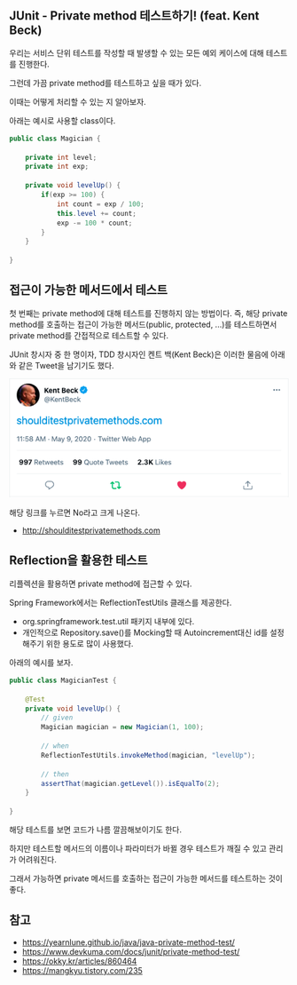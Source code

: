## JUnit - Private method 테스트하기! (feat. Kent Beck)

우리는 서비스 단위 테스트를 작성할 때 발생할 수 있는 모든 예외 케이스에 대해 테스트를 진행한다.

그런데 가끔 private method를 테스트하고 싶을 때가 있다.

이때는 어떻게 처리할 수 있는 지 알아보자.

아래는 예시로 사용할 class이다.

```java
public class Magician {
    
    private int level;
    private int exp;
    
    private void levelUp() {
        if(exp >= 100) {
            int count = exp / 100;
            this.level += count;
            exp -= 100 * count;
        }
    }
    
}
```

## 접근이 가능한 메서드에서 테스트

첫 번째는 private method에 대해 테스트를 진행하지 않는 방법이다. 즉, 해당 private method를 호출하는 접근이 가능한 메서드(public, protected, ...)를 테스트하면서 private method를 간접적으로 테스트할 수 있다.

JUnit 창시자 중 한 명이자, TDD 창시자인 켄트 백(Kent Beck)은 이러한 물음에 아래와 같은 Tweet을 남기기도 했다.

![img.png](img.png)

해당 링크를 누르면 No라고 크게 나온다.
- http://shoulditestprivatemethods.com

## Reflection을 활용한 테스트

리플렉션을 활용하면 private method에 접근할 수 있다.

Spring Framework에서는 ReflectionTestUtils 클래스를 제공한다.
- org.springframework.test.util 패키지 내부에 있다.
- 개인적으로 Repository.save()를 Mocking할 때 Autoincrement대신 id를 설정해주기 위한 용도로 많이 사용했다.

아래의 예시를 보자.

```java
public class MagicianTest {
    
    @Test
    private void levelUp() {
        // given
        Magician magician = new Magician(1, 100);
        
        // when
        ReflectionTestUtils.invokeMethod(magician, "levelUp");
        
        // then
        assertThat(magician.getLevel()).isEqualTo(2);
    }
    
}
```
해당 테스트를 보면 코드가 나름 깔끔해보이기도 한다.

하지만 테스트할 메서드의 이름이나 파라미터가 바뀔 경우 테스트가 깨질 수 있고 관리가 어려워진다.

그래서 가능하면 private 메서드를 호출하는 접근이 가능한 메서드를 테스트하는 것이 좋다.



## 참고
- https://yearnlune.github.io/java/java-private-method-test/
- https://www.devkuma.com/docs/junit/private-method-test/
- https://okky.kr/articles/860464
- https://mangkyu.tistory.com/235
